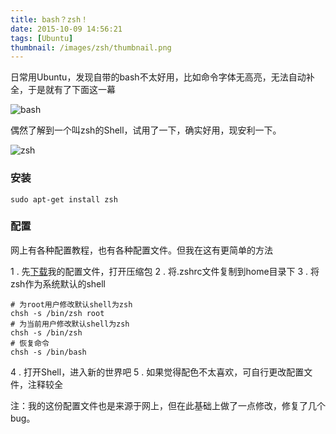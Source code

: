 ```yaml
---
title: bash？zsh！
date: 2015-10-09 14:56:21
tags: [Ubuntu]
thumbnail: /images/zsh/thumbnail.png
---
```

 日常用Ubuntu，发现自带的bash不太好用，比如命令字体无高亮，无法自动补全，于是就有了下面这一幕

<!--more-->

![bash](/images/zsh/bash.png)

偶然了解到一个叫zsh的Shell，试用了一下，确实好用，现安利一下。

![zsh](/images/zsh/zsh.png)

### 安装

```shell
sudo apt-get install zsh
```

### 配置

网上有各种配置教程，也有各种配置文件。但我在这有更简单的方法

1 . 先[下载](https://codeload.github.com/trumi/zshrc/zip/master)我的配置文件，打开压缩包
2 . 将.zshrc文件复制到home目录下
3 .  将zsh作为系统默认的shell
```shell
# 为root用户修改默认shell为zsh
chsh -s /bin/zsh root
# 为当前用户修改默认shell为zsh
chsh -s /bin/zsh
# 恢复命令
chsh -s /bin/bash
```
4 . 打开Shell，进入新的世界吧
5 . 如果觉得配色不太喜欢，可自行更改配置文件，注释较全

注：我的这份配置文件也是来源于网上，但在此基础上做了一点修改，修复了几个bug。
